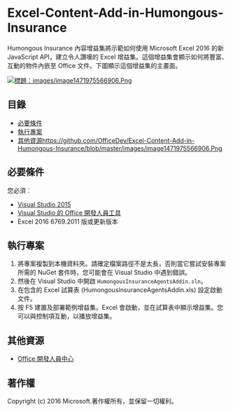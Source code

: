 
# <a name="excel-content-add-in-humongous-insurance"></a>Excel-Content-Add-in-Humongous-Insurance

Humongous Insurance 內容增益集將示範如何使用 Microsoft Excel 2016 的新 JavaScript API，建立令人讚嘆的 Excel 增益集。這個增益集會顯示如何將豐富、互動的物件內嵌至 Office 文件。下圖顯示這個增益集的主畫面。

[![標題：images/image1471975566906.Png](https://github.com/OfficeDev/Excel-Content-Add-in-Humongous-Insurance/blob/master/images/image1471975566906.Png)](https://github.com/OfficeDev/Excel-Content-Add-in-Humongous-Insurance/blob/master/images/image1471975566906.Png)

## <a name="table-of-contents"></a>目錄

*   [必要條件](#prerequisites)
*   [執行專案](#run-the-project)
*   [其他資源](#additional-resources)https://github.com/OfficeDev/Excel-Content-Add-in-Humongous-Insurance/blob/master/images/image1471975566906.Png

## <a name="prerequisites"></a>必要條件

您必須︰

*   [Visual Studio 2015](https://www.visualstudio.com/downloads/download-visual-studio-vs.aspx)
*   [Visual Studio 的 Office 開發人員工具](https://www.visualstudio.com/en-us/features/office-tools-vs.aspx)
*   Excel 2016 6769.2011 版或更新版本

## <a name="run-the-project"></a>執行專案

1.  將專案複製到本機資料夾。請確定檔案路徑不是太長，否則當它嘗試安裝專案所需的 NuGet 套件時，您可能會在 Visual Studio 中遇到錯誤。
2.  然後在 Visual Studio 中開啟 `HumongousInsuranceAgentsAddin.sln`。
3.  在包含的 Excel 試算表 (HumongousInsuranceAgentsAddin.xls) 設定啟動文件。
3.  按 F5 建置及部署範例增益集。Excel 會啟動，並在試算表中顯示增益集。您可以與控制項互動，以播放增益集。

## <a name="additional-resources"></a>其他資源

*   [Office 開發人員中心](http://dev.office.com/)

## <a name="copyright"></a>著作權

Copyright (c) 2016 Microsoft.著作權所有，並保留一切權利。
